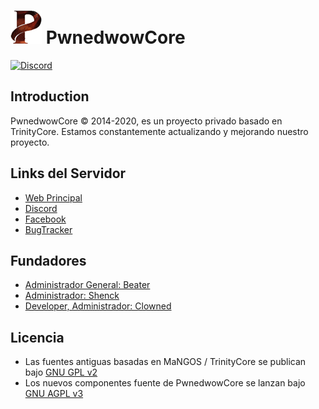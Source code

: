 # ![logo](https://github.com/ClownedDev/Project-DreaMz/blob/master/pwned.png) PwnedwowCore

[![Discord](https://img.shields.io/discord/681334031396110370.svg)](https://discord.gg/pdPqY4v "Our community hub on Discord")

## Introduction

PwnedwowCore © 2014-2020, es un proyecto privado basado en TrinityCore. 
Estamos constantemente actualizando y mejorando nuestro proyecto.


## Links del Servidor

- [Web Principal](https://www.pwnedwow.com/)
- [Discord](https://discord.gg/pdPqY4v)
- [Facebook](https://www.facebook.com/pwnedserver/)
- [BugTracker](https://www.pwnedwow.com/bugtracker/)

## Fundadores

- [Administrador General: Beater](https://www.facebook.com/leo.leytes.5)
- [Administrador: Shenck](https://www.facebook.com/amir.palaciosortega)
- [Developer, Administrador: Clowned](https://www.facebook.com/terryseytu)

## Licencia

- Las fuentes antiguas basadas en MaNGOS / TrinityCore se publican bajo [GNU GPL v2](https://github.com/ClownedDev/PwnedwowCore/blob/master/LICENSE-GPL2)
- Los nuevos componentes fuente de PwnedwowCore se lanzan bajo [GNU AGPL v3](https://github.com/ClownedDev/PwnedwowCore/blob/master/LICENSE-AGPL3)
